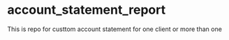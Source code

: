 # account_statement_report
This is repo for custtom account statement for one  client or more than one 

